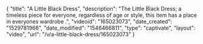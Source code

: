{
    "title": "A Little Black Dress",
    "description": "The Little Black Dress; a timeless piece for everyone, regardless of age or style, this item has a place in everyones wardrobe .",
    "videoid": "165023073",
    "date_created": "1529781966",
    "date_modified": "1546466811",
    "type": "captivate",
    "layout": "video",
    "url": "\/v\/a-little-black-dress\/165023073"
}